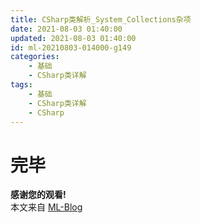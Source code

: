 ```yaml
---
title: CSharp类解析_System_Collections杂项
date: 2021-08-03 01:40:00
updated: 2021-08-03 01:40:00
id: ml-20210803-014000-g149
categories:
	- 基础
	- CSharp类详解
tags: 
	- 基础
	- CSharp类详解
	- CSharp
---
```



<!--more-->



# 完毕

**感谢您的观看!**  
本文来自 [ML-Blog][ML-Blog_Link]

<!-- 图片 -->

<!-- 链接 -->

<!-- 水印 -->
[ML-Blog_Link]:https://userminghaoli.github.io/ "我的博客"
